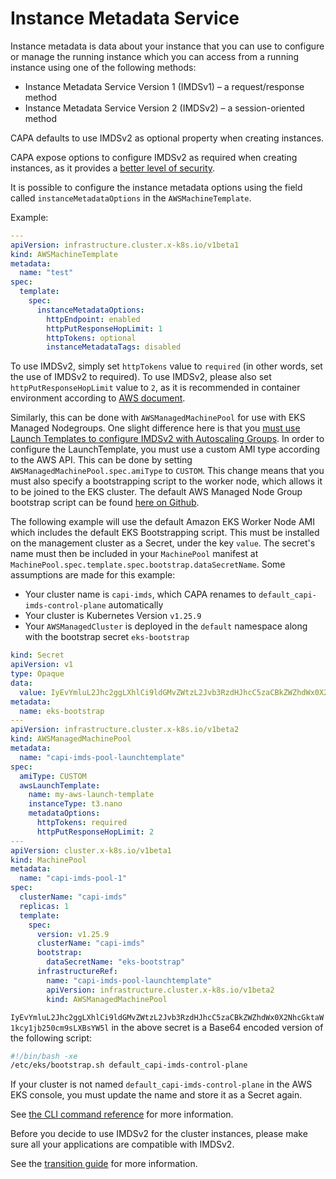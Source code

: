 # Instance Metadata Service

Instance metadata is data about your instance that you can use to configure or manage the running instance which you can access from a running instance using one of the following methods:

- Instance Metadata Service Version 1 (IMDSv1) – a request/response method
- Instance Metadata Service Version 2 (IMDSv2) – a session-oriented method

CAPA defaults to use IMDSv2 as optional property when creating instances.

CAPA expose options to configure IMDSv2 as required when creating instances, as it provides a [better level of security](https://aws.amazon.com/blogs/security/defense-in-depth-open-firewalls-reverse-proxies-ssrf-vulnerabilities-ec2-instance-metadata-service/).

It is possible to configure the instance metadata options using the field called `instanceMetadataOptions` in the `AWSMachineTemplate`.

Example:

```yaml
---
apiVersion: infrastructure.cluster.x-k8s.io/v1beta1
kind: AWSMachineTemplate
metadata:
  name: "test"
spec:
  template:
    spec:
      instanceMetadataOptions:
        httpEndpoint: enabled
        httpPutResponseHopLimit: 1
        httpTokens: optional
        instanceMetadataTags: disabled
```

To use IMDSv2, simply set `httpTokens` value to `required` (in other words, set the use of IMDSv2 to required).
To use IMDSv2, please also set `httpPutResponseHopLimit` value to `2`, as it is recommended in container environment according to [AWS document](https://docs.aws.amazon.com/AWSEC2/latest/UserGuide/instancedata-data-retrieval.html#imds-considerations).

Similarly, this can be done with `AWSManagedMachinePool` for use with EKS Managed Nodegroups. One slight difference here is that you [must use Launch Templates to configure IMDSv2 with Autoscaling Groups](https://docs.aws.amazon.com/AWSEC2/latest/UserGuide/instance-metadata-transition-to-version-2.html). In order to configure the LaunchTemplate, you must use a custom AMI type according to the AWS API. This can be done by setting `AWSManagedMachinePool.spec.amiType` to `CUSTOM`. This change means that you must also specify a bootstrapping script to the worker node, which allows it to be joined to the EKS cluster. The default AWS Managed Node Group bootstrap script can be found [here on Github](https://github.com/awslabs/amazon-eks-ami/blob/master/files/bootstrap.sh).

The following example will use the default Amazon EKS Worker Node AMI which includes the default EKS Bootstrapping script. This must be installed on the management cluster as a Secret, under the key `value`. The secret's name must then be included in your `MachinePool` manifest at `MachinePool.spec.template.spec.bootstrap.dataSecretName`. Some assumptions are made for this example:

- Your cluster name is `capi-imds`, which CAPA renames to `default_capi-imds-control-plane` automatically
- Your cluster is Kubernetes Version `v1.25.9`
- Your `AWSManagedCluster` is deployed in the `default` namespace along with the bootstrap secret `eks-bootstrap`

```yaml
kind: Secret
apiVersion: v1
type: Opaque
data:
  value: IyEvYmluL2Jhc2ggLXhlCi9ldGMvZWtzL2Jvb3RzdHJhcC5zaCBkZWZhdWx0X2NhcGktaW1kcy1jb250cm9sLXBsYW5l
metadata:
  name: eks-bootstrap
---
apiVersion: infrastructure.cluster.x-k8s.io/v1beta2
kind: AWSManagedMachinePool
metadata:
  name: "capi-imds-pool-launchtemplate"
spec:
  amiType: CUSTOM
  awsLaunchTemplate:
    name: my-aws-launch-template
    instanceType: t3.nano
    metadataOptions:
      httpTokens: required
      httpPutResponseHopLimit: 2
---
apiVersion: cluster.x-k8s.io/v1beta1
kind: MachinePool
metadata:
  name: "capi-imds-pool-1"
spec:
  clusterName: "capi-imds"
  replicas: 1
  template:
    spec:
      version: v1.25.9
      clusterName: "capi-imds"
      bootstrap:
        dataSecretName: "eks-bootstrap"
      infrastructureRef:
        name: "capi-imds-pool-launchtemplate"
        apiVersion: infrastructure.cluster.x-k8s.io/v1beta2
        kind: AWSManagedMachinePool
```

`IyEvYmluL2Jhc2ggLXhlCi9ldGMvZWtzL2Jvb3RzdHJhcC5zaCBkZWZhdWx0X2NhcGktaW1kcy1jb250cm9sLXBsYW5l` in the above secret is a Base64 encoded version of the following script:

```bash
#!/bin/bash -xe
/etc/eks/bootstrap.sh default_capi-imds-control-plane
```

If your cluster is not named `default_capi-imds-control-plane` in the AWS EKS console, you must update the name and store it as a Secret again.

See [the CLI command reference](https://awscli.amazonaws.com/v2/documentation/api/latest/reference/ec2/modify-instance-metadata-options.html) for more information.

Before you decide to use IMDSv2 for the cluster instances, please make sure all your applications are compatible with IMDSv2.

See the [transition guide](https://docs.aws.amazon.com/AWSEC2/latest/UserGuide/instance-metadata-transition-to-version-2.html#recommended-path-for-requiring-imdsv2) for more information.
